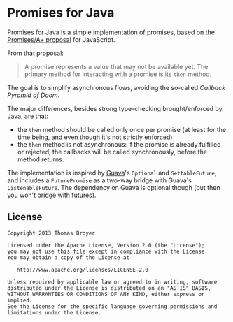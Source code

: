 Promises for Java
=================

Promises for Java is a simple implementation of promises, based on the
[Promises/A+ proposal](http://promises-aplus.github.com/promises-spec/) for JavaScript.

From that proposal:
> A promise represents a value that may not be available yet. The primary method for interacting with a promise is its `then` method.

The goal is to simplify asynchronous flows, avoiding the so-called _Callback Pyramid of Doom_.

The major differences, besides strong type-checking brought/enforced by Java, are that:

 * the `then` method should be called only once per promise (at least for the time being, and even though it's not strictly enforced)
 * the `then` method is not asynchronous: if the promise is already fulfilled or rejected, the callbacks will be called synchronously, before the method returns.

The implementation is inspired by [Guava](http://code.google.com/p/guava-libraries/)'s
`Optional` and `SettableFuture`, and includes a `FuturePromise` as a two-way bridge with Guava's `ListenableFuture`. The dependency on Guava is optional though (but then you won't bridge with futures).

License
-------

    Copyright 2013 Thomas Broyer

    Licensed under the Apache License, Version 2.0 (the "License");
    you may not use this file except in compliance with the License.
    You may obtain a copy of the License at

       http://www.apache.org/licenses/LICENSE-2.0

    Unless required by applicable law or agreed to in writing, software
    distributed under the License is distributed on an "AS IS" BASIS,
    WITHOUT WARRANTIES OR CONDITIONS OF ANY KIND, either express or implied.
    See the License for the specific language governing permissions and
    limitations under the License.